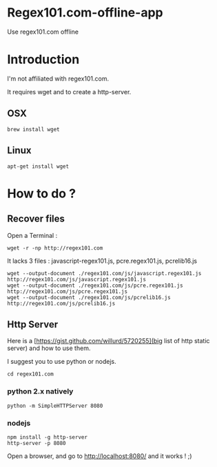 Regex101.com-offline-app
========================

Use regex101.com offline

# Introduction

I'm not affiliated with regex101.com.

It requires wget and to create a http-server.

## OSX

```
brew install wget
```

## Linux

``` 
apt-get install wget
```


# How to do ?

## Recover files

Open a Terminal : 

```
wget -r -np http://regex101.com
````

It lacks 3 files : javascript-regex101.js, pcre.regex101.js, pcrelib16.js

``` 
wget --output-document ./regex101.com/js/javascript.regex101.js http://regex101.com/js/javascript.regex101.js
wget --output-document ./regex101.com/js/pcre.regex101.js http://regex101.com/js/pcre.regex101.js
wget --output-document ./regex101.com/js/pcrelib16.js http://regex101.com/js/pcrelib16.js

```

## Http Server

Here is a [https://gist.github.com/willurd/5720255](big list of http static server) and how to use them.

I suggest you to use python or nodejs.

```
cd regex101.com
`````
### python 2.x natively
```
python -m SimpleHTTPServer 8080
```

### nodejs
```
npm install -g http-server
http-server -p 8080
````


Open a browser, and go to [http://localhost:8080/](http://localhost:8080/) and it works ! ;)




